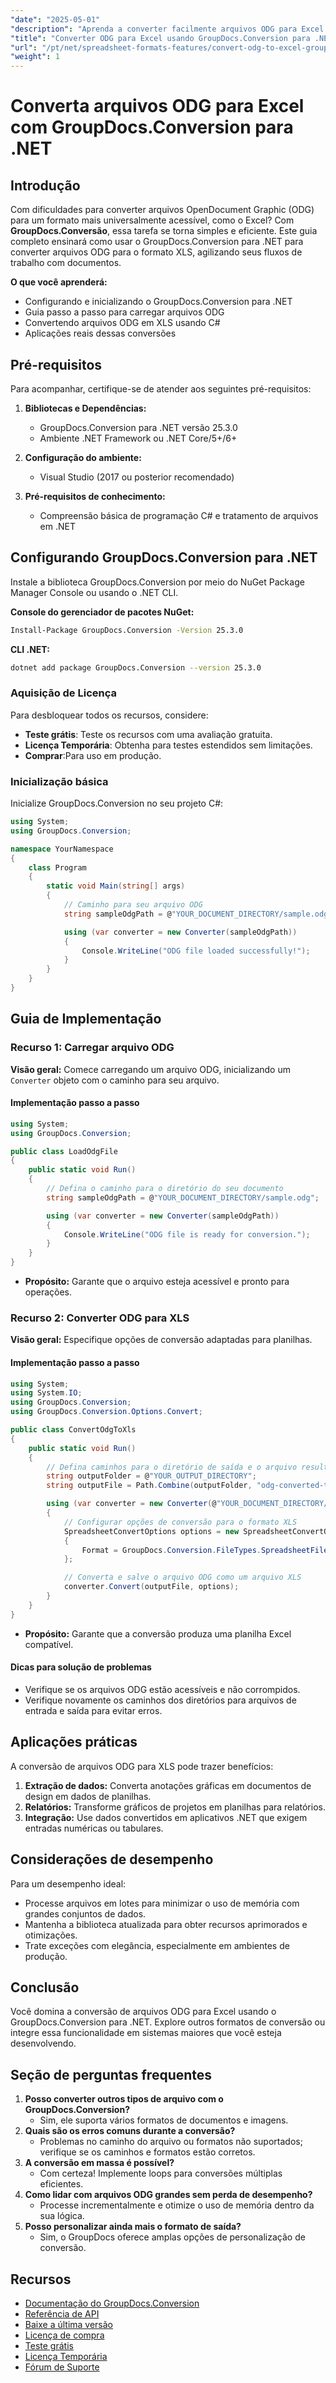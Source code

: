 ```yaml
---
"date": "2025-05-01"
"description": "Aprenda a converter facilmente arquivos ODG para Excel com o GroupDocs.Conversion para .NET, melhorando a eficiência do seu fluxo de trabalho de documentos."
"title": "Converter ODG para Excel usando GroupDocs.Conversion para .NET - Um guia completo"
"url": "/pt/net/spreadsheet-formats-features/convert-odg-to-excel-groupdocs-conversion/"
"weight": 1
---
```


# Converta arquivos ODG para Excel com GroupDocs.Conversion para .NET

## Introdução
Com dificuldades para converter arquivos OpenDocument Graphic (ODG) para um formato mais universalmente acessível, como o Excel? Com **GroupDocs.Conversão**, essa tarefa se torna simples e eficiente. Este guia completo ensinará como usar o GroupDocs.Conversion para .NET para converter arquivos ODG para o formato XLS, agilizando seus fluxos de trabalho com documentos.

**O que você aprenderá:**

- Configurando e inicializando o GroupDocs.Conversion para .NET
- Guia passo a passo para carregar arquivos ODG
- Convertendo arquivos ODG em XLS usando C#
- Aplicações reais dessas conversões

## Pré-requisitos
Para acompanhar, certifique-se de atender aos seguintes pré-requisitos:

1. **Bibliotecas e Dependências:**
   - GroupDocs.Conversion para .NET versão 25.3.0
   - Ambiente .NET Framework ou .NET Core/5+/6+

2. **Configuração do ambiente:**
   - Visual Studio (2017 ou posterior recomendado)

3. **Pré-requisitos de conhecimento:**
   - Compreensão básica de programação C# e tratamento de arquivos em .NET

## Configurando GroupDocs.Conversion para .NET
Instale a biblioteca GroupDocs.Conversion por meio do NuGet Package Manager Console ou usando o .NET CLI.

**Console do gerenciador de pacotes NuGet:**
```bash
Install-Package GroupDocs.Conversion -Version 25.3.0
```

**CLI .NET:**
```bash
dotnet add package GroupDocs.Conversion --version 25.3.0
```

### Aquisição de Licença
Para desbloquear todos os recursos, considere:
- **Teste grátis**: Teste os recursos com uma avaliação gratuita.
- **Licença Temporária**: Obtenha para testes estendidos sem limitações.
- **Comprar**:Para uso em produção.

### Inicialização básica
Inicialize GroupDocs.Conversion no seu projeto C#:
```csharp
using System;
using GroupDocs.Conversion;

namespace YourNamespace
{
    class Program
    {
        static void Main(string[] args)
        {
            // Caminho para seu arquivo ODG
            string sampleOdgPath = @"YOUR_DOCUMENT_DIRECTORY/sample.odg";

            using (var converter = new Converter(sampleOdgPath))
            {
                Console.WriteLine("ODG file loaded successfully!");
            }
        }
    }
}
```

## Guia de Implementação
### Recurso 1: Carregar arquivo ODG
**Visão geral:** Comece carregando um arquivo ODG, inicializando um `Converter` objeto com o caminho para seu arquivo.

#### Implementação passo a passo
```csharp
using System;
using GroupDocs.Conversion;

public class LoadOdgFile
{
    public static void Run()
    {
        // Defina o caminho para o diretório do seu documento
        string sampleOdgPath = @"YOUR_DOCUMENT_DIRECTORY/sample.odg";

        using (var converter = new Converter(sampleOdgPath))
        {
            Console.WriteLine("ODG file is ready for conversion.");
        }
    }
}
```
- **Propósito:** Garante que o arquivo esteja acessível e pronto para operações.

### Recurso 2: Converter ODG para XLS
**Visão geral:** Especifique opções de conversão adaptadas para planilhas.

#### Implementação passo a passo
```csharp
using System;
using System.IO;
using GroupDocs.Conversion;
using GroupDocs.Conversion.Options.Convert;

public class ConvertOdgToXls
{
    public static void Run()
    {
        // Defina caminhos para o diretório de saída e o arquivo resultante
        string outputFolder = @"YOUR_OUTPUT_DIRECTORY";
        string outputFile = Path.Combine(outputFolder, "odg-converted-to.xls");

        using (var converter = new Converter(@"YOUR_DOCUMENT_DIRECTORY/sample.odg"))
        {
            // Configurar opções de conversão para o formato XLS
            SpreadsheetConvertOptions options = new SpreadsheetConvertOptions
            {
                Format = GroupDocs.Conversion.FileTypes.SpreadsheetFileType.Xls
            };

            // Converta e salve o arquivo ODG como um arquivo XLS
            converter.Convert(outputFile, options);
        }
    }
}
```
- **Propósito:** Garante que a conversão produza uma planilha Excel compatível.

#### Dicas para solução de problemas
- Verifique se os arquivos ODG estão acessíveis e não corrompidos.
- Verifique novamente os caminhos dos diretórios para arquivos de entrada e saída para evitar erros.

## Aplicações práticas
A conversão de arquivos ODG para XLS pode trazer benefícios:
1. **Extração de dados:** Converta anotações gráficas em documentos de design em dados de planilhas.
2. **Relatórios:** Transforme gráficos de projetos em planilhas para relatórios.
3. **Integração:** Use dados convertidos em aplicativos .NET que exigem entradas numéricas ou tabulares.

## Considerações de desempenho
Para um desempenho ideal:
- Processe arquivos em lotes para minimizar o uso de memória com grandes conjuntos de dados.
- Mantenha a biblioteca atualizada para obter recursos aprimorados e otimizações.
- Trate exceções com elegância, especialmente em ambientes de produção.

## Conclusão
Você domina a conversão de arquivos ODG para Excel usando o GroupDocs.Conversion para .NET. Explore outros formatos de conversão ou integre essa funcionalidade em sistemas maiores que você esteja desenvolvendo.

## Seção de perguntas frequentes
1. **Posso converter outros tipos de arquivo com o GroupDocs.Conversion?**
   - Sim, ele suporta vários formatos de documentos e imagens.
2. **Quais são os erros comuns durante a conversão?**
   - Problemas no caminho do arquivo ou formatos não suportados; verifique se os caminhos e formatos estão corretos.
3. **A conversão em massa é possível?**
   - Com certeza! Implemente loops para conversões múltiplas eficientes.
4. **Como lidar com arquivos ODG grandes sem perda de desempenho?**
   - Processe incrementalmente e otimize o uso de memória dentro da sua lógica.
5. **Posso personalizar ainda mais o formato de saída?**
   - Sim, o GroupDocs oferece amplas opções de personalização de conversão.

## Recursos
- [Documentação do GroupDocs.Conversion](https://docs.groupdocs.com/conversion/net/)
- [Referência de API](https://reference.groupdocs.com/conversion/net/)
- [Baixe a última versão](https://releases.groupdocs.com/conversion/net/)
- [Licença de compra](https://purchase.groupdocs.com/buy)
- [Teste grátis](https://releases.groupdocs.com/conversion/net/)
- [Licença Temporária](https://purchase.groupdocs.com/temporary-license/)
- [Fórum de Suporte](https://forum.groupdocs.com/c/conversion/10)